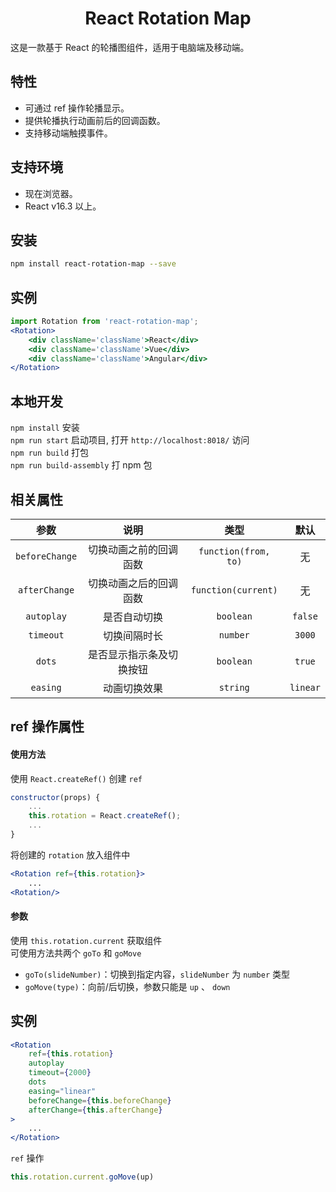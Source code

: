 <h1 align="center">React Rotation Map</h1>

这是一款基于 React 的轮播图组件，适用于电脑端及移动端。

## 特性

- 可通过 ref 操作轮播显示。
- 提供轮播执行动画前后的回调函数。
- 支持移动端触摸事件。

## 支持环境

* 现在浏览器。
* React v16.3 以上。

## 安装

```bash
npm install react-rotation-map --save
```

## 实例

```jsx
import Rotation from 'react-rotation-map';
<Rotation>
    <div className='className'>React</div>
    <div className='className'>Vue</div>
    <div className='className'>Angular</div>
</Rotation>
```

## 本地开发

`npm install` 安装 <br>
`npm run start` 启动项目, 打开 `http://localhost:8018/` 访问 <br>
`npm run build` 打包 <br>
`npm run build-assembly` 打 npm 包 <br>

## 相关属性

参数|说明|类型|默认
:--:|:--:|:--:|:--:
`beforeChange`|切换动画之前的回调函数|`function(from, to)`|无
`afterChange`|切换动画之后的回调函数|`function(current)`|无
`autoplay`|是否自动切换|`boolean`|`false`
`timeout`|切换间隔时长|`number`|`3000`
`dots`|是否显示指示条及切换按钮|`boolean`|`true`
`easing`|动画切换效果|`string`|`linear`

## ref 操作属性

#### 使用方法

使用 `React.createRef()` 创建 `ref`

```jsx
constructor(props) {
    ...
    this.rotation = React.createRef();
    ...
}
```

将创建的 `rotation` 放入组件中 

```jsx
<Rotation ref={this.rotation}>
    ...
<Rotation/>
```

#### 参数

使用 `this.rotation.current` 获取组件 <br>
可使用方法共两个 `goTo` 和 `goMove` <br>

- `goTo(slideNumber)`：切换到指定内容，`slideNumber` 为 `number` 类型 
- `goMove(type)`：向前/后切换，参数只能是 `up` 、 `down`

## 实例

```jsx
<Rotation
    ref={this.rotation}
    autoplay
    timeout={2000}
    dots
    easing="linear"
    beforeChange={this.beforeChange}
    afterChange={this.afterChange}
>
    ...
</Rotation>
```

`ref` 操作 <br>

```jsx
this.rotation.current.goMove(up)
```
